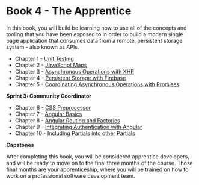 # Book 4 - The Apprentice

In this book, you will build be learning how to use all of the concepts and tooling that you have been exposed to in order to build a modern single page application that consumes data from a remote, persistent storage system - also known as APIs.

* Chapter 1 - [Unit Testing](./chapters/UNIT_TESTING.md)
* Chapter 2 - [JavaScript Maps](./chapters/JS_MAPS.md)
* Chapter 3 - [Asynchronous Operations with XHR](./chapters/XHR_INTRO.md)
* Chapter 4 - [Persistent Storage with Firebase](./chapters/FIREBASE_INTRO.md)
* Chapter 5 - [Coordinating Asynchronous Operations with Promises](./chapters/PROMISES.md)

**Sprint 3: Community Coordinator**

* Chapter 6 - [CSS Preprocessor](./chapters/SASS.md)
* Chapter 7 - [Angular Basics](./chapters/ANGULAR_BASICS.md)
* Chapter 8 - [Angular Routing and Factories](./chapters/ANGULAR_FACTORIES.md)
* Chapter 9 - [Integrating Authentication with Angular](./chapters/ANGULAR_AUTHENTICATION.md)
* Chapter 10 - [Including Partials into other Partials](./chapters/ANGULAR_INCLUDE.md)

**Capstones**

After completing this book, you will be considered apprentice developers, and will be ready to move on to the final three months of the course. Those final months are your apprenticeship, where you will be trained on how to work on a professional software development team.
